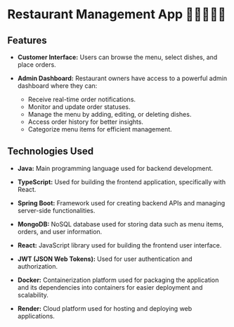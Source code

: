 # Restaurant Management App 🍣🍙🍘🍥🍚

## Features

- **Customer Interface:** Users can browse the menu, select dishes, and place orders.
  
- **Admin Dashboard:** Restaurant owners have access to a powerful admin dashboard where they can:
  - Receive real-time order notifications.
  - Monitor and update order statuses.
  - Manage the menu by adding, editing, or deleting dishes.
  - Access order history for better insights.
  - Categorize menu items for efficient management.

## Technologies Used

- **Java:** Main programming language used for backend development.
  
- **TypeScript:** Used for building the frontend application, specifically with React.
  
- **Spring Boot:** Framework used for creating backend APIs and managing server-side functionalities.

- **MongoDB:** NoSQL database used for storing data such as menu items, orders, and user information.

- **React:** JavaScript library used for building the frontend user interface.

- **JWT (JSON Web Tokens):** Used for user authentication and authorization.
  
- **Docker:** Containerization platform used for packaging the application and its dependencies into containers for easier deployment and scalability.

- **Render:** Cloud platform used for hosting and deploying web applications.

